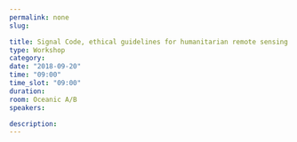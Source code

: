```yaml
---
permalink: none
slug:

title: Signal Code, ethical guidelines for humanitarian remote sensing
type: Workshop
category:
date: "2018-09-20"
time: "09:00"
time_slot: "09:00"
duration:
room: Oceanic A/B
speakers:

description:
---
```

